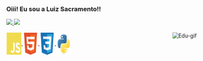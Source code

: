 ### Oiii! Eu sou a Luiz Sacramento!!
 <div>
  <a href="https://github.com/LuizSacramento">
  <img height="150em" src="https://github-readme-stats.vercel.app/api?username=LuizSacramento&show_icons=true&theme=dark&include_all_commits=true&count_private=true"/>
  <img height="150em" src="https://github-readme-stats.vercel.app/api/top-langs/?username=LuizSacramento&layout=compact&langs_count=7&theme=dark"/>
</div>
<div style="display: inline_block"><br>
  <img align="center" alt="Edu-Js" height="60" width="40" src="https://raw.githubusercontent.com/devicons/devicon/master/icons/javascript/javascript-plain.svg">
  <img align="center" alt="Edu-HTML" height="60" width="40" src="https://raw.githubusercontent.com/devicons/devicon/master/icons/html5/html5-original.svg">
  <img align="center" alt="Edu-CSS" height="60" width="40" src="https://raw.githubusercontent.com/devicons/devicon/master/icons/css3/css3-original.svg">
  <img align="center" alt="Edu-Python" height="60" width="40" src="https://raw.githubusercontent.com/devicons/devicon/master/icons/python/python-original.svg">
  <img align="right" alt="Edu-gif"  src="https://cdn.discordapp.com/attachments/818257207853842435/875545569769164800/output_MD7dLu.gif">
 
 
 ##
  

